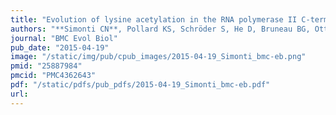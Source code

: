 ```yaml
---
title: "Evolution of lysine acetylation in the RNA polymerase II C-terminal domain"
authors: "**Simonti CN**, Pollard KS, Schröder S, He D, Bruneau BG, Ott M, Capra JA."
journal: "BMC Evol Biol"
pub_date: "2015-04-19"
image: "/static/img/pub/cpub_images/2015-04-19_Simonti_bmc-eb.png"
pmid: "25887984"
pmcid: "PMC4362643"
pdf: "/static/pdfs/pub_pdfs/2015-04-19_Simonti_bmc-eb.pdf"
url: 
---
```

